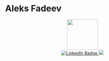 # Aleks Fadeev

<div id="header" align="center">
  <img src="https://media.giphy.com/media/LaVp0AyqR5bGsC5Cbm/giphy.gif" width="100"/>
</div>

<div id="badges" align="center">
  <a href="https://www.linkedin.com/in/aleksandr-fadeev-92a598256/">
    <img src="https://img.shields.io/badge/LinkedIn-blue" alt="LinkedIn Badge"/>
  </a>
  <a href="https://vk.com/aa_fadeev">
    <img src="https://img.shields.io/badge/-VK.COM-blue"/>
  </a>
</div>
<div align="center">
<img src="https://komarev.com/ghpvc/?username=Aleks-Fadeev&style=flat-square&color=blue" alt=""/>
</div>
